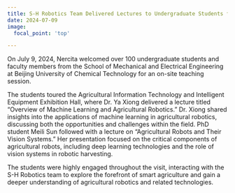 ```yaml
---
title: S-H Robotics Team Delivered Lectures to Undergraduate Students from Beijing University of Chemical Technology
date: 2024-07-09
image:
  focal_point: 'top'

---
```

On July 9, 2024, Nercita welcomed over 100 undergraduate students and faculty members from the School of Mechanical and Electrical Engineering at Beijing University of Chemical Technology for an on-site teaching session. 

<!--more-->

The students toured the Agricultural Information Technology and Intelligent Equipment Exhibition Hall, where Dr. Ya Xiong delivered a lecture titled “Overview of Machine Learning and Agricultural Robotics.” Dr. Xiong shared insights into the applications of machine learning in agricultural robotics, discussing both the opportunities and challenges within the field. PhD student Meili Sun followed with a lecture on “Agricultural Robots and Their Vision Systems.” Her presentation focused on the critical components of agricultural robots, including deep learning technologies and the role of vision systems in robotic harvesting.

The students were highly engaged throughout the visit, interacting with the S-H Robotics team to explore the forefront of smart agriculture and gain a deeper understanding of agricultural robotics and related technologies.



